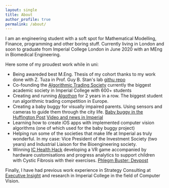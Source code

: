 ```yaml
---
layout: single
title: About
author_profile: true
permalink: /about/
---
```


I am an engineering student with a soft spot for Mathematical Modelling, Finance, programming and other boring stuff. Currently living in London and soon to graduate from Imperial College London in June 2020 with an MEng in Biomedical Engineering. 

Here some of my proudest work while in uni:
* Being awareded best M.Eng. Thesis of my cohort thanks to my work done with Z. Tuza in Prof. Guy B. Stan's lab [githu repo](https://github.com/samumartinf/ode_composer_py)
* Co-founding the [Algorithmic Trading Society](https://www.algosoc.com) currently the biggest academic society in Imperial College with 600+ students
* Creating and running [Algothon](https://www.algothon.org)  for 2 years in a row. The biggest student run algorithmic trading competition in Europe.
* Creating a baby buggy for visually impaired parents. Using sensors and cameras to guide them through the city life. [Baby buggy in the Huffington Post](https://www.huffingtonpost.co.uk/entry/blind-woman-buggy-sensors_uk_5acf6ca2e4b0ac383d74c561?utm_hp_ref=uk-parents) [Video and news in Imperial](https://www.imperial.ac.uk/news/185888/visually-impaired-inventors-dream-smart-baby-buggy/)
* Learning how to create iOS apps with implemented computer vision algorithms (one of which used for the baby buggy project) 
* Helping run some of the societies that make life at Imperial as truly wonderful. In my case: Vice President of the Investment Society (two years) and Industrial Liaison for the Bioengineering society. 
* Winning [IC Health Hack](https://www.healthhack.org) developing a VR game accompanied by hardware customisations and progress analytics to support children with Cystic Fibrosis with their exercises. [Phlegm Buster: Devpost](https://devpost.com/software/phlegm-buster)

Finally, I have had previous work experience in Strategy Consulting at [Executive Insight](https:/www.executiveinsight.ch) and research in Imperial College in the field of Computer Vision. 